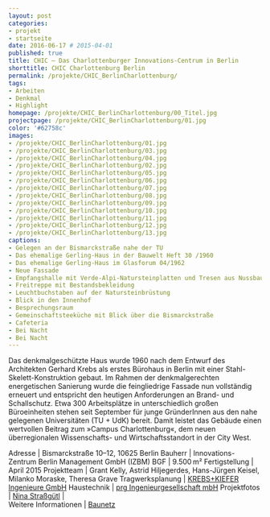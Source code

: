 ```yaml
---
layout: post
categories:
- projekt
- startseite
date: 2016-06-17 # 2015-04-01
published: true
title: CHIC – Das Charlottenburger Innovations-Centrum in Berlin
shorttitle: CHIC Charlottenburg Berlin
permalink: /projekte/CHIC_BerlinCharlottenburg/
tags: 
- Arbeiten 
- Denkmal
- Highlight
homepage: /projekte/CHIC_BerlinCharlottenburg/00_Titel.jpg
projectpage: /projekte/CHIC_BerlinCharlottenburg/01.jpg
color: '#62758c'
images:
- /projekte/CHIC_BerlinCharlottenburg/01.jpg
- /projekte/CHIC_BerlinCharlottenburg/03.jpg
- /projekte/CHIC_BerlinCharlottenburg/04.jpg
- /projekte/CHIC_BerlinCharlottenburg/02.jpg
- /projekte/CHIC_BerlinCharlottenburg/05.jpg
- /projekte/CHIC_BerlinCharlottenburg/06.jpg
- /projekte/CHIC_BerlinCharlottenburg/07.jpg
- /projekte/CHIC_BerlinCharlottenburg/08.jpg
- /projekte/CHIC_BerlinCharlottenburg/09.jpg
- /projekte/CHIC_BerlinCharlottenburg/10.jpg
- /projekte/CHIC_BerlinCharlottenburg/11.jpg
- /projekte/CHIC_BerlinCharlottenburg/12.jpg
- /projekte/CHIC_BerlinCharlottenburg/13.jpg
captions:
- Gelegen an der Bismarckstraße nahe der TU
- Das ehemalige Gerling-Haus in der Bauwelt Heft 30 /1960
- Das ehemalige Gerling-Haus im Glasforum 04/1962
- Neue Fassade
- Empfangshalle mit Verde-Alpi-Natursteinplatten und Tresen aus Nussbaum.
- Freitreppe mit Bestandsbekleidung
- Leuchtbuchstaben auf der Natursteinbrüstung
- Blick in den Innenhof
- Besprechungsraum
- Gemeinschaftsteeküche mit Blick über die Bismarckstraße
- Cafeteria
- Bei Nacht
- Bei Nacht
---
```

Das denkmalgeschützte Haus wurde 1960 nach dem Entwurf des Architekten Gerhard Krebs als erstes Bürohaus in Berlin mit einer Stahl-Skelett-Konstruktion gebaut. Im Rahmen der denkmalgerechten energetischen Sanierung wurde die feingliedrige Fassade nun vollständig erneuert und entspricht den heutigen Anforderungen an Brand- und Schallschutz. Etwa 300 Arbeitsplätze in unterschiedlich großen Büroeinheiten stehen seit September für junge GründerInnen aus den nahe gelegenen Universitäten (TU + UdK) bereit. Damit leistet das Gebäude einen wertvollen Beitrag zum »Campus Charlottenburg«, dem neuen überregionalen Wissenschafts- und Wirtschaftsstandort in der City West.

Adresse				    |	Bismarckstraße 10–12, 10625 Berlin
Bauherr				    |	Innovations-Zentrum Berlin Management GmbH (IZBM)
BGF					    |	9.500 m²
Fertigstellung		    |	April 2015
Projektteam			    |	Grant Kelly, Astrid Hiljegerdes, Hans-Jürgen Keisel, Milanko Moraske, Theresa Grave
Tragwerksplanung	    |	[KREBS+KIEFER Ingenieure GmbH](http://www.kuk.de)
Haustechnik    		    |	[prg Ingenieurgesellschaft mbH](http://www.prg-ig.eu)
Projektfotos		    |	[Nina Straßgütl](http://www.ninastrg.de/)
                        |    
Weitere Informationen    |   [Baunetz](http://www.baunetz.de/meldungen/Meldungen-Buerohaus-Umbau_in_Berlin_4529653.html)
